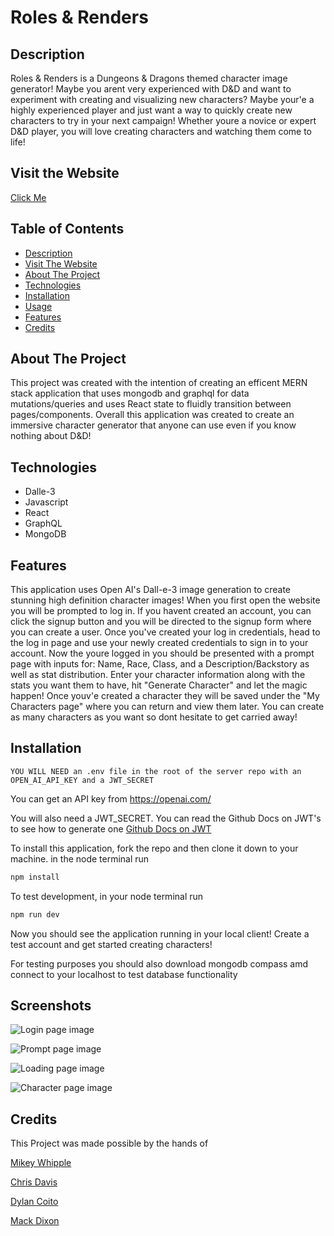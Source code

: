 # Roles & Renders

## Description 

Roles & Renders is a Dungeons & Dragons themed character image generator! Maybe you arent very experienced with D&D and want to experiment with creating and visualizing new characters? Maybe your'e a highly experienced player and just want a way to quickly create new characters to try in your next campaign! Whether youre a novice or expert D&D player, you will love creating characters and watching them come to life!

## Visit the Website

[Click Me](https://dandd-character-generator.onrender.com/)


## Table of Contents
- [Description](#description)
- [Visit The Website](#visit-the-website)
- [About The Project](#about-the-project)
- [Technologies](#technologies)
- [Installation](#installation)
- [Usage](#usage)
- [Features](#features)
- [Credits](#credits)

## About The Project

This project was created with the intention of creating an efficent MERN stack application that uses mongodb and graphql for data mutations/queries and uses React state to fluidly transition between pages/components. Overall this application was created to create an immersive character generator that anyone can use even if you know nothing about D&D!

## Technologies 

- Dalle-3
- Javascript
- React
- GraphQL
- MongoDB

## Features

This application uses Open AI's Dall-e-3 image generation to create stunning high definition character images! When you first open the website you will be prompted to log in. If you havent created an account, you can click the signup button and you will be directed to the signup form where you can create a user. Once you've created your log in credentials, head to the log in page and use your newly created credentials to sign in to your account. Now the youre logged in you should be presented with a prompt page with inputs for: Name, Race, Class, and a Description/Backstory as well as stat distribution. Enter your character information along with the stats you want them to have, hit "Generate Character" and let the magic happen! Once youv'e created a character they will be saved under the "My Characters page" where you can return and view them later. You can create as many characters as you want so dont hesitate to get carried away!

## Installation
```YOU WILL NEED an .env file in the root of the server repo with an OPEN_AI_API_KEY and a JWT_SECRET```

You can get an API key from https://openai.com/

You will also need a JWT_SECRET. You can read  the Github Docs on JWT's to see how to generate one [Github Docs on JWT](https://docs.github.com/en/apps/creating-github-apps/authenticating-with-a-github-app/generating-a-json-web-token-jwt-for-a-github-app)


To install this application, fork the repo and then clone it down to your machine. in the node terminal run
```bash
npm install
```
To test development, in your node terminal run 
```bash
npm run dev
```
Now you should see the application running in your local client! Create a test account and get started creating characters!

For testing purposes you should also download mongodb compass amd connect to your localhost to test database functionality

## Screenshots

![Login page image](Main/client/src/assets/images/loginPage.png)

![Prompt page image](Main/client/src/assets/images/promptPage.png)

![Loading page image](Main/client/src/assets/images/loadingPage.png)

![Character page image](Main/client/src/assets/images/charPage.png)

## Credits

This Project was made possible by the hands of 

[Mikey Whipple](https://github.com/EmpireAntz)

[Chris Davis](https://github.com/chriscodinghub)

[Dylan Coito](https://github.com/dylanmatthewcoito)

[Mack Dixon](https://github.com/techmack92)



